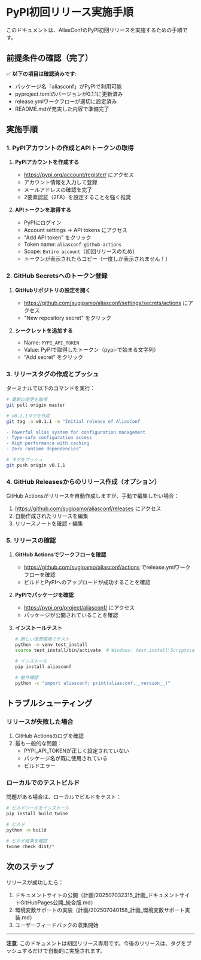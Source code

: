 # PyPI初回リリース実施手順

このドキュメントは、AliasConfのPyPI初回リリースを実施するための手順です。

## 前提条件の確認（完了）

✅ **以下の項目は確認済みです**:
- パッケージ名「aliasconf」がPyPIで利用可能
- pyproject.tomlのバージョンが0.1.1に更新済み
- release.ymlワークフローが適切に設定済み
- README.mdが充実した内容で準備完了

## 実施手順

### 1. PyPIアカウントの作成とAPIトークンの取得

1. **PyPIアカウントを作成する**
   - https://pypi.org/account/register/ にアクセス
   - アカウント情報を入力して登録
   - メールアドレスの確認を完了
   - 2要素認証（2FA）を設定することを強く推奨

2. **APIトークンを取得する**
   - PyPIにログイン
   - Account settings → API tokens にアクセス
   - "Add API token" をクリック
   - Token name: `aliasconf-github-actions`
   - Scope: `Entire account`（初回リリースのため）
   - トークンが表示されたらコピー（一度しか表示されません！）

### 2. GitHub Secretsへのトークン登録

1. **GitHubリポジトリの設定を開く**
   - https://github.com/sugipamo/aliasconf/settings/secrets/actions にアクセス
   - "New repository secret" をクリック

2. **シークレットを追加する**
   - Name: `PYPI_API_TOKEN`
   - Value: PyPIで取得したトークン（pypi-で始まる文字列）
   - "Add secret" をクリック

### 3. リリースタグの作成とプッシュ

ターミナルで以下のコマンドを実行：

```bash
# 最新の変更を取得
git pull origin master

# v0.1.1タグを作成
git tag -a v0.1.1 -m "Initial release of AliasConf

- Powerful alias system for configuration management
- Type-safe configuration access
- High performance with caching
- Zero runtime dependencies"

# タグをプッシュ
git push origin v0.1.1
```

### 4. GitHub Releasesからのリリース作成（オプション）

GitHub Actionsがリリースを自動作成しますが、手動で編集したい場合：

1. https://github.com/sugipamo/aliasconf/releases にアクセス
2. 自動作成されたリリースを編集
3. リリースノートを確認・編集

### 5. リリースの確認

1. **GitHub Actionsでワークフローを確認**
   - https://github.com/sugipamo/aliasconf/actions でrelease.ymlワークフローを確認
   - ビルドとPyPIへのアップロードが成功することを確認

2. **PyPIでパッケージを確認**
   - https://pypi.org/project/aliasconf/ にアクセス
   - パッケージが公開されていることを確認

3. **インストールテスト**
   ```bash
   # 新しい仮想環境でテスト
   python -m venv test_install
   source test_install/bin/activate  # Windows: test_install\Scripts\activate
   
   # インストール
   pip install aliasconf
   
   # 動作確認
   python -c "import aliasconf; print(aliasconf.__version__)"
   ```

## トラブルシューティング

### リリースが失敗した場合

1. GitHub Actionsのログを確認
2. 最も一般的な問題：
   - PYPI_API_TOKENが正しく設定されていない
   - パッケージ名が既に使用されている
   - ビルドエラー

### ローカルでのテストビルド

問題がある場合は、ローカルでビルドをテスト：

```bash
# ビルドツールをインストール
pip install build twine

# ビルド
python -m build

# ビルド結果を確認
twine check dist/*
```

## 次のステップ

リリースが成功したら：

1. ドキュメントサイトの公開（計画/202507032315_計画_ドキュメントサイトGitHubPages公開_統合版.md）
2. 環境変数サポートの実装（計画/202507040158_計画_環境変数サポート実装.md）
3. ユーザーフィードバックの収集開始

---

**注意**: このドキュメントは初回リリース専用です。今後のリリースは、タグをプッシュするだけで自動的に実施されます。